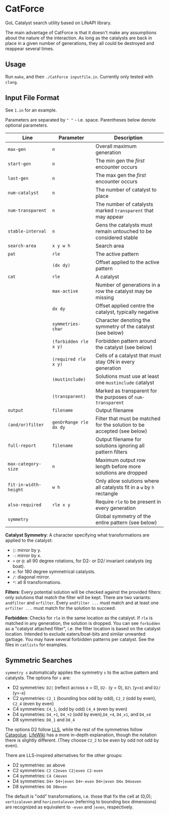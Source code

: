 # CatForce
GoL Catalyst search utility based on LifeAPI library.

The main advantage of CatForce is that it doesn't make any assumptions
about the nature of the interaction. As long as the catalysts are back
in place in a given number of generations, they all could be destroyed
and reappear several times.

<!-- The torus centre is `(0, 0)` and left upper corner is `(-32, -->
<!-- -32)` and lower right corner is `(31,31)`. It has the same Y axis as -->
<!-- Golly (up is negative Y). -->

Usage
--
Run `make`, and then `./CatForce inputfile.in`. Currently only tested with `clang`.

Input File Format
--
See `1.in` for an example.

Parameters are separated by `" "` - i.e. space. Parentheses below
denote optional parameters.

| Line                  | Parameter              | Description                                                             |
|-----------------------|------------------------|-------------------------------------------------------------------------|
| `max-gen`             | `n`                    | Overall maximum generation                                              |
| `start-gen`           | `n`                    | The min gen the _first_ encounter occurs                                |
| `last-gen`            | `n`                    | The max gen the _first_ encounter occurs                                |
| `num-catalyst`        | `n`                    | The number of catalyst to place                                         |
| `num-transparent`     | `n`                    | The number of catalysts marked `transparent` that may appear            |
| `stable-interval`     | `n`                    | Gens the catalysts must remain untouched to be considered stable        |
| `search-area`         | `x y w h`              | Search area                                                             |
| `pat`                 | `rle`                  | The active pattern                                                      |
|                       | `(dx dy)`              | Offset applied to the active pattern                                    |
| `cat `                | `rle`                  | A catalyst                                                              |
|                       | `max-active`           | Number of generations in a row the catalyst may be missing              |
|                       | `dx dy`                | Offset applied centre the catalyst, typically negative                  |
|                       | `symmetries-char`      | Character denoting the symmetry of the catalyst (see below)             |
|                       | `(forbidden rle x y)`  | Forbidden pattern around the catalyst (see below)                       |
|                       | `(required rle x y)`   | Cells of a catalyst that must stay ON in every generation               |
|                       | `(mustinclude)`        | Solutions must use at least one `mustinclude` catalyst                  |
|                       | `(transparent)`        | Marked as transparent for the purposes of `num-transparent`             |
| `output`              | `filename`             | Output filename                                                         |
| `(and/or)filter`      | `genOrRange rle dx dy` | Filter that must be matched for the solution to be accepted (see below) |
| `full-report`         | `filename`             | Output filename for solutions ignoring all pattern filters              |
| `max-category-size`   | `n`                    | Maximum output row length before more solutions are dropped             |
| `fit-in-width-height` | `w h`                  | Only allow solutions where all catalysts fit in a `w` by `h` rectangle  |
| `also-required`       | `rle x y`              | Require `rle` to be present in every generation                         |
| `symmetry`            |                        | Global symmetry of the entire pattern (see below)                       |

**Catalyst Symmetry**: A character specifying what transformations are
applied to the catalyst:
- `|`: mirror by y.
- `-`: mirror by x.
- `+` or `@`: all 90 degree rotations, for D2- or D2/ invariant catalysts (eg boat).
- `x`: for 180 degree symmetrical catalysts.
- `/`: diagonal mirror.
- `*`: all 8 transformations.

**Filters**: Every potential solution will be checked against the
provided filters: only solutions that match the filter will be
kept. There are two variants: `andfilter` and `orfilter`. Every
`andfilter ...` must match and at least one `orfilter ...` must match
for the solution to succeed.

**Forbidden**: Checks for `rle` in the same location as the
catalyst. If `rle` is matched in any generation, the solution is
dropped. You can see `forbidden` as a "catalyst attached filter",
i.e. the filter location is based on the catalyst location. Intended
to exclude eaters/boat-bits and similar unwanted garbage. You may have
several forbidden patterns per catalyst. See the files in `catlists`
for examples.

<!-- Combining Results -->
<!-- --- -->

<!-- `combine-results yes [<survive-0> <survive-1> ...]` -->

<!-- If this feature is enabled the search will at first ignore all filters -->
<!-- and survival inputs, and will search all the possible catalysts. Then -->
<!-- it will try to combine all the found catalysts in all possible -->
<!-- combinations, and only then will filter by `survive-i` and apply the -->
<!-- filters to exclude them from the final report. -->

<!-- This feature will generate report as follows: -->

<!-- - `output.rle` - all the possible catalysts. -->
<!-- - `output.rle_Combined*.rle` - will generate all combined reports. -->
<!-- - `output.rle_Final.rle` - the final report. **This is the main output.** -->

<!-- Optional survival filter per "iteration" are added. Combine works as -->
<!-- follows: each time it start from the initial search results (combine -->
<!-- by default uses survive count = 1), and tries to add catalyst from -->
<!-- those results. Sometimes one could get explosion, if the interaction -->
<!-- is very potent. So filter is added to limit the combine, by surviving -->
<!-- count (if something doesn't survive with two catalyst for 5 -->
<!-- iterations, it's probably junk - so CatForce will filter it on the -->
<!-- second combine iteration and not in the end). -->

<!-- This allows faster and more efficient combine operation with very -->
<!-- potent conduits which otherwise would overflow the system, with many -->
<!-- useless catalysts. -->

<!-- **NOTE** Recommended for use only for `num-catalyst` = 1 or 2 -->

<!-- **NOTE** See 4.in file for example.  -->

<!-- **NOTE** CatForce will use the last `survive-i` as the default from -->
<!-- that point on. If you don't enter any numbers it will use survival -->
<!-- count 1, and will filter only when finish all possible combinations. -->

Symmetric Searches
---


`symmetry s` automatically applies the symmetry `s` to the active
pattern and catalysts. The options for `s` are:
- D2 symmetries: `D2|` (reflect across x = 0), `D2-` (y = 0), `D2\` (y=x) and `D2/` (y=-x)
- C2 symmetries: `C2_1` (bounding box odd by odd), `C2_2` (odd by even), `C2_4` (even by even)
- C4 symmetries: `C4_1`, (odd by odd) `C4_4` (even by even)
- D4 symmetries: `D4_+1`, `D4_+2` (odd by even),`D4_+4`, `D4_x1`, and `D4_x4`
- D8 symmetries: `D8_1` and `D8_4`

The options D2 follow
[LLS](https://gitlab.com/OscarCunningham/logic-life-search), while the
rest of the symmetries follow
[Catagolue](https://catagolue.hatsya.com/census). [LifeWiki](https://conwaylife.com/wiki/Static_symmetry)
has a more in-depth explanation, though the notation there is slightly
different. (They choose `C2_2` to be even by odd not odd by even).

There are LLS-inspired alternatives for the other groups:
- D2 symmetries: as above
- C2 symmetries: `C2 C2even C2|even C2-even`
- C4 symmetries: `C4 C4even`
- D4 symmetries: `D4+ D4+|even D4+-even D4+|even D4x D4xeven`
- D8 symmetries: `D8 D8even`

The default is "odd" transformations, i.e. those that fix the cell at
(0,0); `verticaleven` and `horizontaleven` (referring to bounding box
dimensions) are recognized as equivalent to `-even` and `|even`,
respectively.
